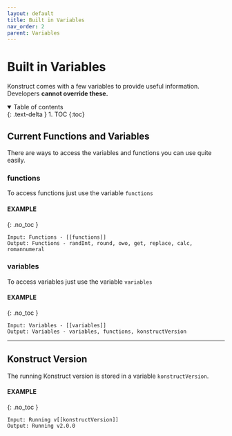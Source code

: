 ```yaml
---
layout: default
title: Built in Variables
nav_order: 2
parent: Variables
---
```


# Built in Variables

Konstruct comes with a few variables to provide useful information. Developers **cannot override these.**

<details open markdown="block">
  <summary>
    Table of contents
  </summary>
  {: .text-delta }
1. TOC
{:toc}
</details>

## Current Functions and Variables

There are ways to access the variables and functions you can use quite easily.

### functions

To access functions just use the variable `functions`

#### EXAMPLE
{: .no_toc }
```
Input: Functions - [[functions]]
Output: Functions - randInt, round, owo, get, replace, calc, romannumeral
```

### variables

To access variables just use the variable `variables`

#### EXAMPLE
{: .no_toc }
```
Input: Variables - [[variables]]
Output: Variables - variables, functions, konstructVersion
```

---

## Konstruct Version

The running Konstruct version is stored in a variable `konstructVersion`.

#### EXAMPLE
{: .no_toc }
```
Input: Running v[[konstructVersion]]
Output: Running v2.0.0
```
